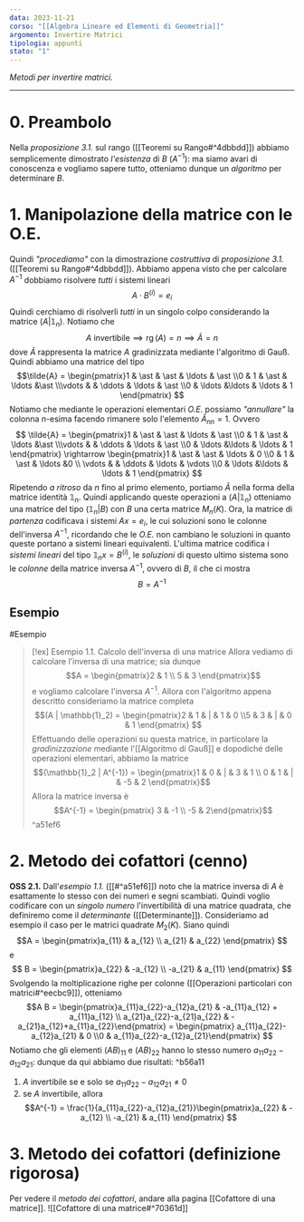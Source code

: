 ```yaml
---
data: 2023-11-21
corso: "[[Algebra Lineare ed Elementi di Geometria]]"
argomento: Invertire Matrici
tipologia: appunti
stato: "1"
---
```

*Metodi per invertire matrici.*
- - -
# 0. Preambolo
Nella *proposizione 3.1.* sul rango ([[Teoremi su Rango#^4dbbdd]]) abbiamo semplicemente dimostrato *l'esistenza* di $B$ ($A^{-1}$): ma siamo avari di conoscenza e vogliamo sapere tutto, otteniamo dunque un *algoritmo* per determinare $B$.
# 1. Manipolazione della matrice con le O.E.
Quindi *"procediamo"* con la dimostrazione *costruttiva* di *proposizione 3.1.* ([[Teoremi su Rango#^4dbbdd]]).
Abbiamo appena visto che per calcolare $A^{-1}$ dobbiamo risolvere *tutti* i sistemi lineari
$$A \cdot B^{(i)} = e_i $$
Quindi cerchiamo di risolverli *tutti* in un singolo colpo considerando la matrice $(A|\mathbb{1}_n)$.
Notiamo che
$$A \text{ invertibile} \implies \operatorname{rg}(A)=n \implies \tilde{A}=n$$
dove $\tilde{A}$ rappresenta la matrice $A$ gradinizzata mediante l'algoritmo di Gauß.
Quindi abbiamo una matrice del tipo
$$\tilde{A} = \begin{pmatrix}1 & \ast & \ast & \ldots & \ast \\0 & 1 & \ast & \ldots &\ast \\\vdots & & \ddots & \ldots & \ast \\0 & \ldots &\ldots & \ldots & 1 \end{pmatrix} $$
Notiamo che mediante le operazioni elementari *O.E.* possiamo *"annullare"* la colonna ${n}$-esima facendo rimanere solo l'elemento $\tilde{A}_{nn}=1$.
Ovvero
$$
\tilde{A} = \begin{pmatrix}1 & \ast & \ast & \ldots & \ast \\0 & 1 & \ast & \ldots &\ast \\\vdots & & \ddots & \ldots & \ast \\0 & \ldots &\ldots & \ldots & 1 \end{pmatrix} \rightarrow \begin{pmatrix}1 & \ast & \ast & \ldots & 0 \\0 & 1 & \ast & \ldots &0  \\ \vdots & & \ddots & \ldots & \vdots \\0 & \ldots &\ldots & \ldots & 1 \end{pmatrix} 
$$
Ripetendo *a ritroso* da $n$ fino al primo elemento, portiamo $\tilde{A}$ nella forma della matrice identità $\mathbb{1}_n$.
Quindi applicando queste operazioni a $(A|\mathbb{1}_n)$ otteniamo una matrice del tipo $(\mathbb{1}_n|B)$ con $B$ una certa matrice $M_n(K)$. 
Ora, la matrice di *partenza* codificava i sistemi $Ax = e_i$, le cui soluzioni sono le colonne dell'inversa $A^{-1}$, ricordando che le *O.E.* non cambiano le soluzioni in quanto queste portano a sistemi lineari equivalenti.
L'ultima matrice codifica i *sistemi lineari* del tipo $\mathbb{1}_n x = B^{(i)}$, le *soluzioni* di questo ultimo sistema sono le *colonne* della matrice inversa $A^{-1}$, ovvero di $B$, il che ci mostra
$$B = A^{-1} $$
## Esempio
#Esempio 
>[!ex] Esempio 1.1. Calcolo dell'inversa di una matrice
> Allora vediamo di calcolare l'inversa di una matrice; sia dunque
> $$A = \begin{pmatrix}2 & 1 \\ 5 & 3 \end{pmatrix}$$
> e vogliamo calcolare l'inversa $A^{-1}$. 
> Allora con l'algoritmo appena descritto consideriamo la matrice completa
> $$(A | \mathbb{1}_2) = \begin{pmatrix}2 & 1 & | & 1 & 0 \\5 & 3 & | & 0 & 1 \end{pmatrix} $$
> Effettuando delle operazioni su questa matrice, in particolare la *gradinizzazione* mediante l'[[Algoritmo di Gauß]] e dopodiché delle operazioni elementari, abbiamo la matrice
> $$(\mathbb{1}_2 | A^{-1}) = \begin{pmatrix}1 & 0 & | & 3 & 1 \\ 0 & 1 & | & -5 & 2 \end{pmatrix}$$
> Allora la matrice inversa è
> $$A^{-1} = \begin{pmatrix} 3 & -1 \\ -5 & 2\end{pmatrix}$$
^a51ef6
# 2. Metodo dei cofattori (cenno)
**OSS 2.1.** Dall'*esempio 1.1.* ([[#^a51ef6]]) noto che la matrice inversa di $A$ è esattamente lo stesso con dei numeri e segni scambiati.
Quindi voglio codificare con un *singolo numero* l'invertibilità di una matrice quadrata, che definiremo come il *determinante* ([[Determinante]]).
Consideriamo ad esempio il caso per le matrici quadrate $M_2(K)$.
Siano quindi
$$A = \begin{pmatrix}a_{11} & a_{12} \\ a_{21} & a_{22} \end{pmatrix} $$
e 
$$ B = \begin{pmatrix}a_{22} & -a_{12} \\ -a_{21} & a_{11} \end{pmatrix} $$
Svolgendo la moltiplicazione righe per colonne ([[Operazioni particolari con matrici#^eecbc9]]), otteniamo 
$$A B = \begin{pmatrix}a_{11}a_{22}-a_{12}a_{21} & -a_{11}a_{12} + a_{11}a_{12} \\ a_{21}a_{22}-a_{21}a_{22} & -a_{21}a_{12}+a_{11}a_{22}\end{pmatrix} = \begin{pmatrix} a_{11}a_{22}-a_{12}a_{21} & 0 \\0 & a_{11}a_{22}-a_{12}a_{21}\end{pmatrix} $$
Notiamo che gli elementi $(AB)_{11}$ e $(AB)_{22}$ hanno lo stesso numero $a_{11}a_{22}-a_{12}a_{21}$: dunque da qui abbiamo due risultati: ^b56a11
1) $A$ invertibile se e solo se $a_{11}a_{22}-a_{12}a_{21} \neq 0$
2) se $A$ invertibile, allora 
$$A^{-1} = \frac{1}{a_{11}a_{22}-a_{12}a_{21}}\begin{pmatrix}a_{22} & -a_{12} \\ -a_{21} & a_{11} \end{pmatrix} $$
# 3. Metodo dei cofattori (definizione rigorosa)
Per vedere il *metodo dei cofattori*, andare alla pagina [[Cofattore di una matrice]].
![[Cofattore di una matrice#^70361d]]